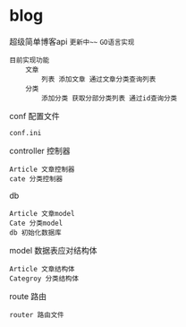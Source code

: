 # blog

超级简单博客api      `更新中~~` `GO语言实现`

    目前实现功能 
        文章
            列表 添加文章 通过文章分类查询列表 
        分类  
            添加分类 获取分部分类列表 通过id查询分类

conf 配置文件 

    conf.ini

controller 控制器

    Article 文章控制器
    cate 分类控制器
 

db

    Article 文章model 
    Cate 分类model
    db 初始化数据库

model 数据表应对结构体

    Article 文章结构体
    Categroy 分类结构体

route 路由

    router 路由文件